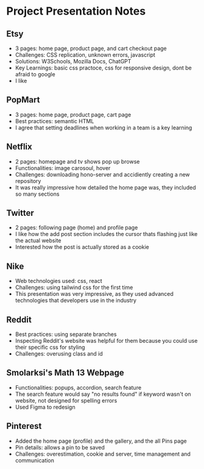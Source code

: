 # Project Presentation Notes

## Etsy
- 3 pages: home page, product page, and cart checkout page
- Challenges: CSS replication, unknown errors, javascript
- Solutions: W3Schools, Mozilla Docs, ChatGPT
- Key Learnings: basic css practoce, css for responsive design, dont be afraid to google
- I like 

## PopMart
- 3 pages: home page, product page, cart page
- Best practices: semantic HTML
- I agree that setting deadlines when working in a team is a key learning

## Netflix
- 2 pages: homepage and tv shows pop up browse
- Functionalities: image carosoul, hover
- Challenges: downloading hono-server and accidiently creating a new repository
- It was really impressive how detailed the home page was, they included so many sections

## Twitter
- 2 pages: following page (home) and profile page
- I like how the add post section includes the cursor thats flashing just like the actual website
- Interested how the post is actually stored as a cookie

## Nike
- Web technologies used: css, react
- Challenges: using tailwind css for the first time
- This presentation was very impressive, as they used advanced technologies that developers use in the industry

## Reddit
- Best practices: using separate branches
- Inspecting Reddit's website was helpful for them because you could use their specific css for styling
- Challenges: overusing class and id

## Smolarksi's Math 13 Webpage
- Functionalities: popups, accordion, search feature
- The search feature would say "no results found" if keyword wasn't on website, not designed for spelling errors
- Used Figma to redesign

## Pinterest
- Added the home page (profile) and the gallery, and the all Pins page
- Pin details: allows a pin to be saved
- Challenges: overestimation, cookie and server, time management and communication